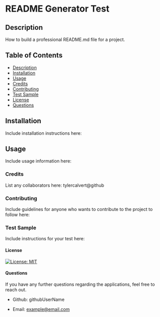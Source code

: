 # README Generator Test

  ## Description 

  How to build a professional README.md file for a project.

  ## Table of Contents

  - [Description](#description)
  - [Installation](#installation)
  - [Usage](#usage)
  - [Credits](#credits)
  - [Contributing](#contributing)
  - [Test Sample](#test-sample)
  - [License](#license)
  - [Questions](#questions)


  ## Installation

  Include installation instructions here:

  ## Usage

   Include usage information here:

  ### Credits

   List any collaborators here: tylercalvert@github

  ### Contributing

   Include guidelines for anyone who wants to contribute to the project to follow here:
  
  ### Test Sample

  Include instructions for your test here:
  
  #### License

  [![License: MIT](https://img.shields.io/badge/License-MIT-yellow.svg)](https://opensource.org/licenses/MIT)

  #### Questions

  If you have any further questions regarding the applications, feel free to reach out.
    
  - Github: githubUserName

  - Email: example@email.com
    
  